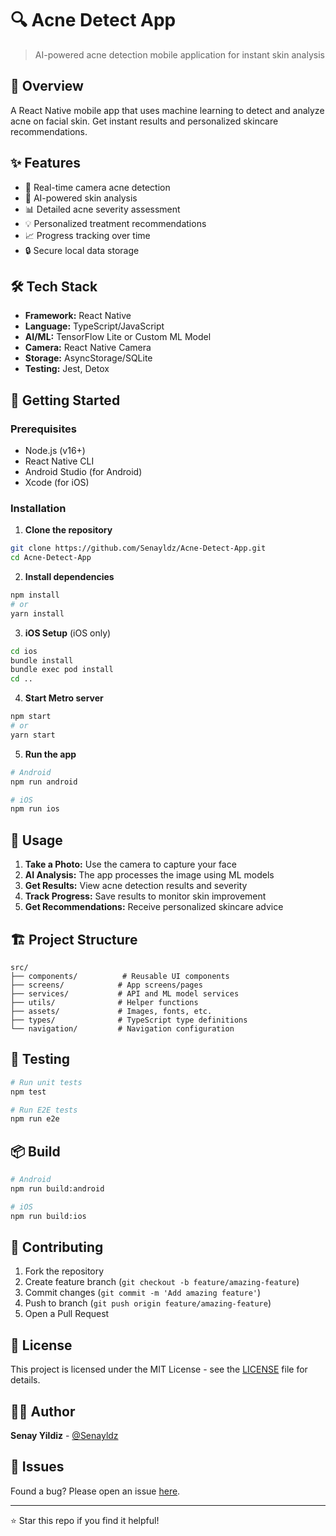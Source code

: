 # 🔍 Acne Detect App

> AI-powered acne detection mobile application for instant skin analysis

## 📱 Overview

A React Native mobile app that uses machine learning to detect and analyze acne on facial skin. Get instant results and personalized skincare recommendations.

## ✨ Features

- 📸 Real-time camera acne detection
- 🤖 AI-powered skin analysis
- 📊 Detailed acne severity assessment
- 💡 Personalized treatment recommendations
- 📈 Progress tracking over time
- 🔒 Secure local data storage

## 🛠️ Tech Stack

- **Framework:** React Native
- **Language:** TypeScript/JavaScript
- **AI/ML:** TensorFlow Lite or Custom ML Model
- **Camera:** React Native Camera
- **Storage:** AsyncStorage/SQLite
- **Testing:** Jest, Detox

## 🚀 Getting Started

### Prerequisites
- Node.js (v16+)
- React Native CLI
- Android Studio (for Android)
- Xcode (for iOS)

### Installation

1. **Clone the repository**
```bash
git clone https://github.com/Senayldz/Acne-Detect-App.git
cd Acne-Detect-App
```

2. **Install dependencies**
```bash
npm install
# or
yarn install
```

3. **iOS Setup** (iOS only)
```bash
cd ios
bundle install
bundle exec pod install
cd ..
```

4. **Start Metro server**
```bash
npm start
# or
yarn start
```

5. **Run the app**
```bash
# Android
npm run android

# iOS
npm run ios
```

## 📖 Usage

1. **Take a Photo:** Use the camera to capture your face
2. **AI Analysis:** The app processes the image using ML models
3. **Get Results:** View acne detection results and severity
4. **Track Progress:** Save results to monitor skin improvement
5. **Get Recommendations:** Receive personalized skincare advice

## 🏗️ Project Structure

```
src/
├── components/          # Reusable UI components
├── screens/            # App screens/pages
├── services/           # API and ML model services
├── utils/              # Helper functions
├── assets/             # Images, fonts, etc.
├── types/              # TypeScript type definitions
└── navigation/         # Navigation configuration
```

## 🧪 Testing

```bash
# Run unit tests
npm test

# Run E2E tests
npm run e2e
```

## 📦 Build

```bash
# Android
npm run build:android

# iOS
npm run build:ios
```

## 🤝 Contributing

1. Fork the repository
2. Create feature branch (`git checkout -b feature/amazing-feature`)
3. Commit changes (`git commit -m 'Add amazing feature'`)
4. Push to branch (`git push origin feature/amazing-feature`)
5. Open a Pull Request

## 📄 License

This project is licensed under the MIT License - see the [LICENSE](LICENSE) file for details.

## 👨‍💻 Author

**Senay Yildiz** - [@Senayldz](https://github.com/Senayldz)

## 🐛 Issues

Found a bug? Please open an issue [here](https://github.com/Senayldz/Acne-Detect-App/issues).

---

⭐ Star this repo if you find it helpful!

